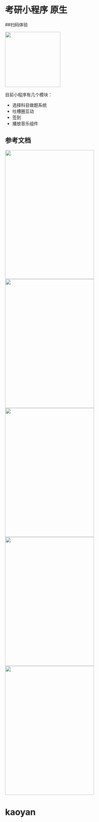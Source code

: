 # 考研小程序 原生

##扫码体验

<img src="http://ldods.com/githubImg/erwei.png" style="display:block"  height="180" width="180"/>

目前小程序有几个模块：

- 选择科目做题系统
- 吐槽圈互动
- 签到
- 播放音乐组件

## 参考文档

<img src="http://ldods.com/githubImg/1.png"  height="420" width="290" style="display:inline-block"/>
<img src="http://ldods.com/githubImg/2.png"  height="420" width="290" style="display:inline-block"/>
<img src="http://ldods.com/githubImg/3.png"  height="420" width="290" style="display:inline-block"/>
<img src="http://ldods.com/githubImg/4.png"  height="420" width="290" style="display:inline-block"/>
<img src="http://ldods.com/githubImg/5.png"  height="420" width="290" style="display:inline-block"/>

# kaoyan
